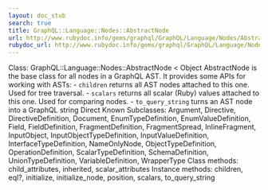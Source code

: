 ```yaml
---
layout: doc_stub
search: true
title: GraphQL::Language::Nodes::AbstractNode
url: http://www.rubydoc.info/gems/graphql/GraphQL/Language/Nodes/AbstractNode
rubydoc_url: http://www.rubydoc.info/gems/graphql/GraphQL/Language/Nodes/AbstractNode
---
```


Class: GraphQL::Language::Nodes::AbstractNode < Object
AbstractNode is the base class for all nodes in a GraphQL AST. 
It provides some APIs for working with ASTs: - `children` returns
all AST nodes attached to this one. Used for tree traversal. -
`scalars` returns all scalar (Ruby) values attached to this one.
Used for comparing nodes. - `to_query_string` turns an AST node into
a GraphQL string 
Direct Known Subclasses:
Argument, Directive, DirectiveDefinition, Document, EnumTypeDefinition,
EnumValueDefinition, Field, FieldDefinition, FragmentDefinition,
FragmentSpread, InlineFragment, InputObject, InputObjectTypeDefinition,
InputValueDefinition, InterfaceTypeDefinition, NameOnlyNode,
ObjectTypeDefinition, OperationDefinition, ScalarTypeDefinition,
SchemaDefinition, UnionTypeDefinition, VariableDefinition, WrapperType
Class methods:
child_attributes, inherited, scalar_attributes
Instance methods:
children, eql?, initialize, initialize_node, position, scalars,
to_query_string

